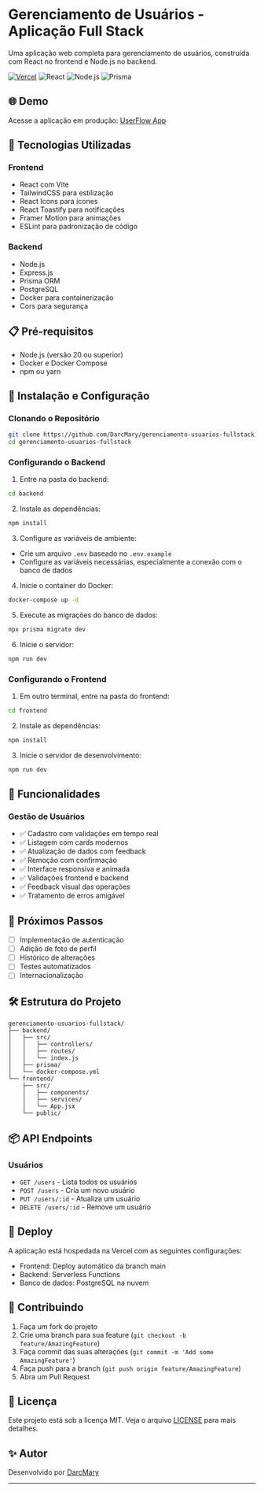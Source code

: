 # Gerenciamento de Usuários - Aplicação Full Stack

Uma aplicação web completa para gerenciamento de usuários, construída com React no frontend e Node.js no backend.

[![Vercel](https://img.shields.io/badge/Vercel-000000?style=for-the-badge&logo=vercel&logoColor=white)](https://gerenciamento-usuarios-fullstack.vercel.app/)
![React](https://img.shields.io/badge/React-18.2.0-blue?style=for-the-badge&logo=react)
![Node.js](https://img.shields.io/badge/Node.js-20.x-green?style=for-the-badge&logo=node.js)
![Prisma](https://img.shields.io/badge/Prisma-6.x-cyan?style=for-the-badge&logo=prisma)

## 🌐 Demo

Acesse a aplicação em produção: [UserFlow App](https://gerenciamento-usuarios-fullstack.vercel.app/)

## 🚀 Tecnologias Utilizadas

### Frontend
- React com Vite
- TailwindCSS para estilização
- React Icons para ícones
- React Toastify para notificações
- Framer Motion para animações
- ESLint para padronização de código

### Backend
- Node.js
- Express.js
- Prisma ORM
- PostgreSQL
- Docker para containerização
- Cors para segurança

## 📋 Pré-requisitos

- Node.js (versão 20 ou superior)
- Docker e Docker Compose
- npm ou yarn

## 🔧 Instalação e Configuração

### Clonando o Repositório

```bash
git clone https://github.com/DarcMary/gerenciamento-usuarios-fullstack.git
cd gerenciamento-usuarios-fullstack
```

### Configurando o Backend

1. Entre na pasta do backend:
```bash
cd backend
```

2. Instale as dependências:
```bash
npm install
```

3. Configure as variáveis de ambiente:
- Crie um arquivo `.env` baseado no `.env.example`
- Configure as variáveis necessárias, especialmente a conexão com o banco de dados

4. Inicie o container do Docker:
```bash
docker-compose up -d
```

5. Execute as migrações do banco de dados:
```bash
npx prisma migrate dev
```

6. Inicie o servidor:
```bash
npm run dev
```

### Configurando o Frontend

1. Em outro terminal, entre na pasta do frontend:
```bash
cd frontend
```

2. Instale as dependências:
```bash
npm install
```

3. Inicie o servidor de desenvolvimento:
```bash
npm run dev
```

## 🌟 Funcionalidades

### Gestão de Usuários
- ✅ Cadastro com validações em tempo real
- ✅ Listagem com cards modernos
- ✅ Atualização de dados com feedback
- ✅ Remoção com confirmação
- ✅ Interface responsiva e animada
- ✅ Validações frontend e backend
- ✅ Feedback visual das operações
- ✅ Tratamento de erros amigável

## 🎯 Próximos Passos

- [ ] Implementação de autenticação
- [ ] Adição de foto de perfil
- [ ] Histórico de alterações
- [ ] Testes automatizados
- [ ] Internacionalização

## 🛠️ Estrutura do Projeto

```
gerenciamento-usuarios-fullstack/
├── backend/
│   ├── src/
│   │   ├── controllers/
│   │   ├── routes/
│   │   └── index.js
│   ├── prisma/
│   └── docker-compose.yml
└── frontend/
    ├── src/
    │   ├── components/
    │   ├── services/
    │   └── App.jsx
    └── public/
```

## 📦 API Endpoints

### Usuários

- `GET /users` - Lista todos os usuários
- `POST /users` - Cria um novo usuário
- `PUT /users/:id` - Atualiza um usuário
- `DELETE /users/:id` - Remove um usuário

## 🚀 Deploy

A aplicação está hospedada na Vercel com as seguintes configurações:

- Frontend: Deploy automático da branch main
- Backend: Serverless Functions
- Banco de dados: PostgreSQL na nuvem

## 🤝 Contribuindo

1. Faça um fork do projeto
2. Crie uma branch para sua feature (`git checkout -b feature/AmazingFeature`)
3. Faça commit das suas alterações (`git commit -m 'Add some AmazingFeature'`)
4. Faça push para a branch (`git push origin feature/AmazingFeature`)
5. Abra um Pull Request

## 📝 Licença

Este projeto está sob a licença MIT. Veja o arquivo [LICENSE](LICENSE) para mais detalhes.

## ✨ Autor

Desenvolvido por [DarcMary](https://github.com/DarcMary)

---
